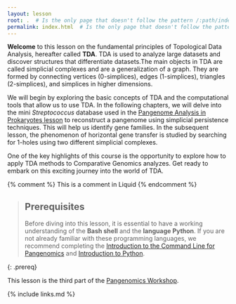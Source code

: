 ```yaml
---
layout: lesson
root: .  # Is the only page that doesn't follow the pattern /:path/index.html
permalink: index.html  # Is the only page that doesn't follow the pattern /:path/index.html
---
```



**Welcome** to this lesson on the fundamental principles of Topological Data Analysis, hereafter called **TDA**. TDA is used to analyze large datasets and discover structures that differentiate datasets.The main objects in TDA are called simplicial complexes and are a generalization of a graph. They are formed by connecting vertices (0-simplices), edges (1-simplices), triangles (2-simplices), and simplices in higher dimensions.

We will begin by exploring the basic concepts of TDA and the computational tools that allow us to use TDA. In the following chapters, we will delve into the mini *Streptococcus* database used in the [Pangenome Analysis in Prokaryotes lesson](https://paumayell.github.io/pangenomics/04-sequence_distance/index.html) to reconstruct a pangenome using simplicial persistence techniques. This will help us identify gene families. In the subsequent lesson, the phenomenon of horizontal gene transfer is studied by searching for 1-holes using two different simplicial complexes.

One of the key highlights of this course is the opportunity to explore how to apply TDA methods to Comparative Genomics analyzes. Get ready to embark on this exciting journey into the world of TDA.

<!-- this is an html comment -->

{% comment %} This is a comment in Liquid {% endcomment %}

> ## Prerequisites
>
> Before diving into this lesson, it is essential to have a working understanding of the **Bash shell** and the **language Python**. If you are not already familiar with these programming languages, we recommend completing the [Introduction to the Command Line for Pangenomics](https://czirion.github.io/shell-pangenomics/) and [Introduction to Python](https://czirion.github.io/pangenomics-python/).
> 
{: .prereq}

This lesson is the third part of the [Pangenomics Workshop](https://czirion.github.io/pangenomics-workshop/).

{% include links.md %}
